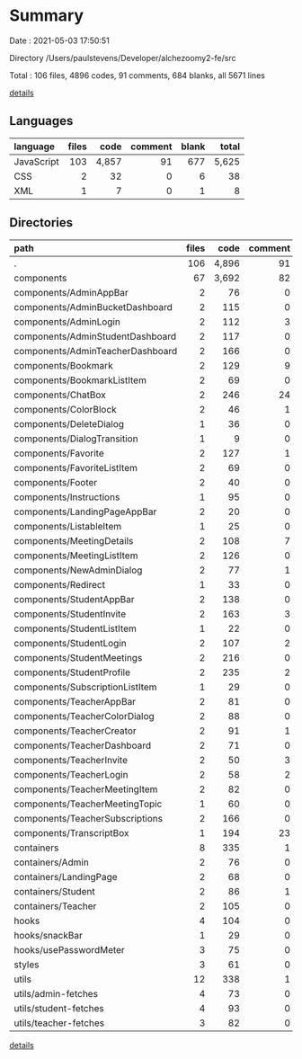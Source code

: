 # Summary

Date : 2021-05-03 17:50:51

Directory /Users/paulstevens/Developer/alchezoomy2-fe/src

Total : 106 files,  4896 codes, 91 comments, 684 blanks, all 5671 lines

[details](details.md)

## Languages
| language | files | code | comment | blank | total |
| :--- | ---: | ---: | ---: | ---: | ---: |
| JavaScript | 103 | 4,857 | 91 | 677 | 5,625 |
| CSS | 2 | 32 | 0 | 6 | 38 |
| XML | 1 | 7 | 0 | 1 | 8 |

## Directories
| path | files | code | comment | blank | total |
| :--- | ---: | ---: | ---: | ---: | ---: |
| . | 106 | 4,896 | 91 | 684 | 5,671 |
| components | 67 | 3,692 | 82 | 460 | 4,234 |
| components/AdminAppBar | 2 | 76 | 0 | 9 | 85 |
| components/AdminBucketDashboard | 2 | 115 | 0 | 20 | 135 |
| components/AdminLogin | 2 | 112 | 3 | 14 | 129 |
| components/AdminStudentDashboard | 2 | 117 | 0 | 17 | 134 |
| components/AdminTeacherDashboard | 2 | 166 | 0 | 18 | 184 |
| components/Bookmark | 2 | 129 | 9 | 21 | 159 |
| components/BookmarkListItem | 2 | 69 | 0 | 10 | 79 |
| components/ChatBox | 2 | 246 | 24 | 26 | 296 |
| components/ColorBlock | 2 | 46 | 1 | 7 | 54 |
| components/DeleteDialog | 1 | 36 | 0 | 4 | 40 |
| components/DialogTransition | 1 | 9 | 0 | 3 | 12 |
| components/Favorite | 2 | 127 | 1 | 16 | 144 |
| components/FavoriteListItem | 2 | 69 | 0 | 8 | 77 |
| components/Footer | 2 | 40 | 0 | 7 | 47 |
| components/Instructions | 1 | 95 | 0 | 3 | 98 |
| components/LandingPageAppBar | 2 | 20 | 0 | 6 | 26 |
| components/ListableItem | 1 | 25 | 0 | 4 | 29 |
| components/MeetingDetails | 2 | 108 | 7 | 13 | 128 |
| components/MeetingListItem | 2 | 126 | 0 | 11 | 137 |
| components/NewAdminDialog | 2 | 77 | 1 | 10 | 88 |
| components/Redirect | 1 | 33 | 0 | 9 | 42 |
| components/StudentAppBar | 2 | 138 | 0 | 15 | 153 |
| components/StudentInvite | 2 | 163 | 3 | 24 | 190 |
| components/StudentListItem | 1 | 22 | 0 | 4 | 26 |
| components/StudentLogin | 2 | 107 | 2 | 13 | 122 |
| components/StudentMeetings | 2 | 216 | 0 | 24 | 240 |
| components/StudentProfile | 2 | 235 | 2 | 19 | 256 |
| components/SubscriptionListItem | 1 | 29 | 0 | 5 | 34 |
| components/TeacherAppBar | 2 | 81 | 0 | 12 | 93 |
| components/TeacherColorDialog | 2 | 88 | 0 | 10 | 98 |
| components/TeacherCreator | 2 | 91 | 1 | 11 | 103 |
| components/TeacherDashboard | 2 | 71 | 0 | 17 | 88 |
| components/TeacherInvite | 2 | 50 | 3 | 6 | 59 |
| components/TeacherLogin | 2 | 58 | 2 | 4 | 64 |
| components/TeacherMeetingItem | 2 | 82 | 0 | 8 | 90 |
| components/TeacherMeetingTopic | 1 | 60 | 0 | 10 | 70 |
| components/TeacherSubscriptions | 2 | 166 | 0 | 19 | 185 |
| components/TranscriptBox | 1 | 194 | 23 | 23 | 240 |
| containers | 8 | 335 | 1 | 60 | 396 |
| containers/Admin | 2 | 76 | 0 | 14 | 90 |
| containers/LandingPage | 2 | 68 | 0 | 8 | 76 |
| containers/Student | 2 | 86 | 1 | 20 | 107 |
| containers/Teacher | 2 | 105 | 0 | 18 | 123 |
| hooks | 4 | 104 | 0 | 20 | 124 |
| hooks/snackBar | 1 | 29 | 0 | 8 | 37 |
| hooks/usePasswordMeter | 3 | 75 | 0 | 12 | 87 |
| styles | 3 | 61 | 0 | 3 | 64 |
| utils | 12 | 338 | 1 | 106 | 445 |
| utils/admin-fetches | 4 | 73 | 0 | 30 | 103 |
| utils/student-fetches | 4 | 93 | 0 | 25 | 118 |
| utils/teacher-fetches | 3 | 82 | 0 | 30 | 112 |

[details](details.md)